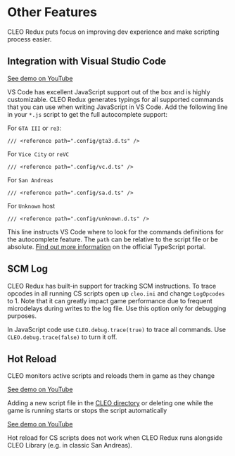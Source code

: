 # Other Features

CLEO Redux puts focus on improving dev experience and make scripting process easier. 

## Integration with Visual Studio Code

[See demo on YouTube](https://youtu.be/jqz8_lGnG4g)

VS Code has excellent JavaScript support out of the box and is highly customizable. CLEO Redux generates typings for all supported commands that you can use when writing JavaScript in VS Code. Add the following line in your `*.js` script to get the full autocomplete support:

For `GTA III` or `re3`:

```
/// <reference path=".config/gta3.d.ts" />
```

For `Vice City` or `reVC`

```
/// <reference path=".config/vc.d.ts" />
```

For `San Andreas`

```
/// <reference path=".config/sa.d.ts" />
```

For `Unknown` host

```
/// <reference path=".config/unknown.d.ts" />
```


This line instructs VS Code where to look for the commands definitions for the autocomplete feature. The `path` can be relative to the script file or be absolute. [Find out more information](https://www.typescriptlang.org/docs/handbook/triple-slash-directives.html#-reference-path-) on the official TypeScript portal.

## SCM Log

CLEO Redux has built-in support for tracking SCM instructions. To trace opcodes in all running CS scripts open up `cleo.ini` and change `LogOpcodes` to 1. Note that it can greatly impact game performance due to frequent microdelays during writes to the log file. Use this option only for debugging purposes.

In JavaScript code use `CLEO.debug.trace(true)` to trace all commands. Use `CLEO.debug.trace(false)` to turn it off.

## Hot Reload

CLEO monitors active scripts and reloads them in game as they change

[See demo on YouTube](https://www.youtube.com/watch?v=WanLojClqFw)

Adding a new script file in the [CLEO directory](./cleo-directory.md) or deleting one while the game is running starts or stops the script automatically

[See demo on YouTube](https://www.youtube.com/watch?v=LAi2syrsxJg)

Hot reload for CS scripts does not work when CLEO Redux runs alongside CLEO Library (e.g. in classic San Andreas).